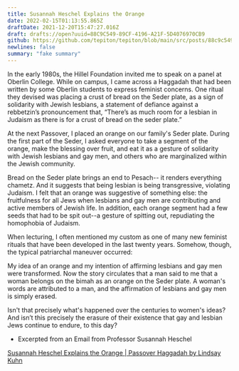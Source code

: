 ```yaml
---
title: Susannah Heschel Explains the Orange
date: 2022-02-15T01:13:55.865Z
draftDate: 2021-12-20T15:47:27.016Z
draft: drafts://open?uuid=88C9C549-89CF-4196-A21F-5D4076970CB9
github: https://github.com/tepiton/tepiton/blob/main/src/posts/88c9c549-89cf-4196-a21f-5d4076970cb9.md
newlines: false
summary: "fake summary"
---
```

In the early 1980s, the Hillel Foundation invited me to speak on a panel at Oberlin College. While on campus, I came across a Haggadah that had been written by some Oberlin students to express feminist concerns. One ritual they devised was placing a crust of bread on the Seder plate, as a sign of solidarity with Jewish lesbians, a statement of defiance against a rebbetzin’s pronouncement that, “There’s as much room for a lesbian in Judaism as there is for a crust of bread on the seder plate.”

At the next Passover, I placed an orange on our family's Seder plate. During the first part of the Seder, I asked everyone to take a segment of the orange, make the blessing over fruit, and eat it as a gesture of solidarity with Jewish lesbians and gay men, and others who are marginalized within the Jewish community.

Bread on the Seder plate brings an end to Pesach-- it renders everything chametz. And it suggests that being lesbian is being transgressive, violating Judaism. I felt that an orange was suggestive of something else: the fruitfulness for all Jews when lesbians and gay men are contributing and active members of Jewish life. In addition, each orange segment had a few seeds that had to be spit out--a gesture of spitting out, repudiating the homophobia of Judaism.

When lecturing, I often mentioned my custom as one of many new feminist rituals that have been developed in the last twenty years. Somehow, though, the typical patriarchal maneuver occurred:
<!-- excerpt -->
My idea of an orange and my intention of affirming lesbians and gay men were transformed. Now the story circulates that a man said to me that a woman belongs on the bimah as an orange on the Seder plate. A woman's words are attributed to a man, and the affirmation of lesbians and gay men is simply erased.
<!-- excerpt -->

Isn't that precisely what's happened over the centuries to women's ideas? And isn’t this precisely the erasure of their existence that gay and lesbian Jews continue to endure, to this day?

- Excerpted from an Email from Professor Susannah Heschel

[Susannah Heschel Explains the Orange | Passover Haggadah by Lindsay Kuhn](https://www.haggadot.com/clip/susannah-heschel-explains-orange)
